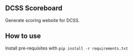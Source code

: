 ## DCSS Scoreboard

Generate scoring website for DCSS.

## How to use

Install pre-requisites with `pip install -r requirements.txt`
